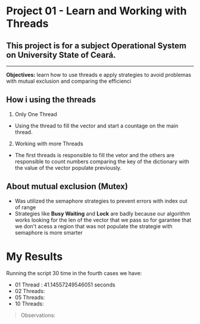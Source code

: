 # Project 01 - Learn and Working with Threads

## This project is for a subject Operational System on University State of Ceará.
<hr>
<b>Objectives:</b> learn how to use threads e apply strategies to avoid problemas with mutual exclusion and comparing the efficienci

## How i using the threads
1. Only One Thread
  * Using the thread to fill the vector and start a countage on the main thread.
2. Working with more Threads
  * The first threads is responsible to fill the vetor and the others are responsible to count numbers comparing the key of the dictionary with the value of the vector populate previously.

## About mutual exclusion (Mutex)
* Was utilized the semaphore strategies to prevent errors with index out of range
* Strategies like <b>Busy Waiting</b> and <b>Lock</b> are badly because our algorithm works looking for the len of the vector that we pass so for garantee that we don't acess a region that was not populate the strategie with semaphore is more smarter

# My Results

Running the script 30 time in the fourth cases we have:

* 01 Thread : 41.14557249546051 seconds
* 02 Threads: 
* 05 Threads: 
* 10 Threads: 

> Observations: 